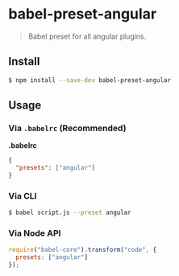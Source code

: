 # babel-preset-angular

> Babel preset for all angular plugins.

## Install

```sh
$ npm install --save-dev babel-preset-angular
```

## Usage

### Via `.babelrc` (Recommended)

**.babelrc**

```json
{
  "presets": ["angular"]
}
```

### Via CLI

```sh
$ babel script.js --preset angular
```

### Via Node API

```javascript
require("babel-core").transform("code", {
  presets: ["angular"]
});
```
